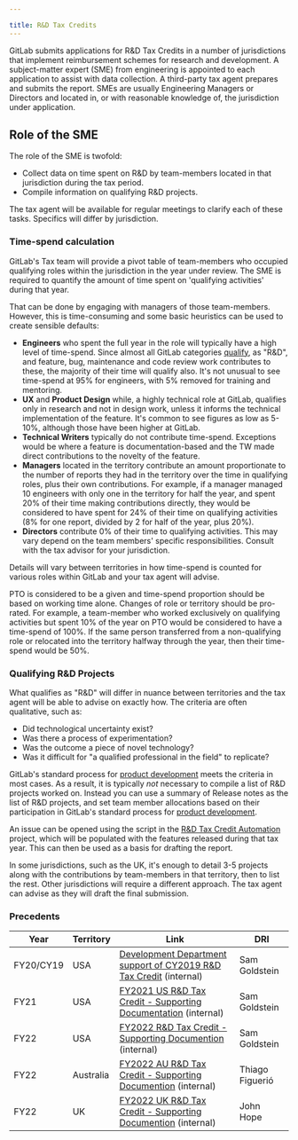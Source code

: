 ```yaml
---

title: R&D Tax Credits
---
```








GitLab submits applications for R&D Tax Credits in a number of jurisdictions that implement reimbursement schemes for research and development. A subject-matter expert (SME) from engineering is appointed to each application to assist with data collection. A third-party tax agent prepares and submits the report. SMEs are usually Engineering Managers or Directors and located in, or with reasonable knowledge of, the jurisdiction under application.

## Role of the SME

The role of the SME is twofold:

* Collect data on time spent on R&D by team-members located in that jurisdiction during the tax period.
* Compile information on qualifying R&D projects. 

The tax agent will be available for regular meetings to clarify each of these tasks. Specifics will differ by jurisdiction.

### Time-spend calculation

GitLab's Tax team will provide a pivot table of team-members who occupied qualifying roles within the jurisdiction in the year under review. The SME is required to quantify the amount of time spent on 'qualifying activities' during that year.

That can be done by engaging with managers of those team-members. However, this is time-consuming and some basic heuristics can be used to create sensible defaults:

* **Engineers** who spent the full year in the role will typically have a high level of time-spend. Since almost all GitLab categories [qualify](#qualifying-rd-projects), as "R&D", and feature, bug, maintenance and code review work contributes to these, the majority of their time will qualify also. It's not unusual to see time-spend at 95% for engineers, with 5% removed for training and mentoring.
* **UX** and **Product Design** while, a highly technical role at GitLab, qualifies only in research and not in design work, unless it informs the technical implementation of the feature. It's common to see figures as low as 5-10%, although those have been higher at GitLab.
* **Technical Writers** typically do not contribute time-spend. Exceptions would be where a feature is documentation-based and the TW made direct contributions to the novelty of the feature.
* **Managers** located in the territory contribute an amount proportionate to the number of reports they had in the territory over the time in qualifying roles, plus their own contributions. For example, if a manager managed 10 engineers with only one in the territory for half the year, and spent 20% of their time making contributions directly, they would be considered to have spent for 24% of their time on qualifying activities (8% for one report, divided by 2 for half of the year, plus 20%). 
* **Directors** contribute 0% of their time to qualifying activities. This may vary depend on the team members' specific responsibilities.  Consult with the tax advisor for your jurisdiction.


Details will vary between territories in how time-spend is counted for various roles within GitLab and your tax agent will advise.

PTO is considered to be a given and time-spend proportion should be based on working time alone. Changes of role or territory should be pro-rated. For example, a team-member who worked exclusively on qualifying activities but spent 10% of the year on PTO would be considered to have a time-spend of 100%. If the same person transferred from a non-qualifying role or relocated into the territory halfway through the year, then their time-spend would be 50%.

### Qualifying R&D Projects

What qualifies as "R&D" will differ in nuance between territories and the tax agent will be able to advise on exactly how. The criteria are often qualitative, such as:
* Did technological uncertainty exist?
* Was there a process of experimentation?
* Was the outcome a piece of novel technology?
* Was it difficult for "a qualified professional in the field" to replicate?

GitLab's standard process for [product development](/handbook/product-development-flow/) meets the criteria in most cases. As a result, it is typically *not* necessary to compile a list of R&D projects worked on.  Instead you can use a summary of Release notes as the list of R&D projects, and set team member allocations based on their participation in GitLab's standard process for [product development](/handbook/product-development-flow/).

An issue can be opened using the script in the [R&D Tax Credit Automation](https://gitlab.com/gitlab-org/ci-cd/r-and-d-tax-credit-automation/) project, which will be populated with the features released during that tax year. This can then be used as a basis for drafting the report. 

In some jurisdictions, such as the UK, it's enough to detail 3-5 projects along with the contributions by team-members in that territory, then to list the rest. Other jurisdictions will require a different approach. The tax agent can advise as they will draft the final submission.

### Precedents 

| Year | Territory | Link | DRI |
|---   | ---       | ---  | --- |
| FY20/CY19 | USA       | [Development Department support of CY2019 R&D Tax Credit](https://gitlab.com/gitlab-com/www-gitlab-com/-/issues/9140) (internal) | Sam Goldstein |
| FY21 | USA       | [FY2021 US R&D Tax Credit - Supporting Documentation](https://gitlab.com/gitlab-com/www-gitlab-com/-/issues/11982) (internal) | Sam Goldstein |
| FY22 | USA       | [FY2022 R&D Tax Credit - Supporting Documention](https://gitlab.com/gitlab-com/www-gitlab-com/-/issues/13988) (internal) | Sam Goldstein |
| FY22 | Australia | [FY2022 AU R&D Tax Credit - Supporting Documention](https://gitlab.com/gitlab-com/www-gitlab-com/-/issues/12571) (internal) | Thiago Figuerió |
| FY22 | UK        | [FY2022 UK R&D Tax Credit - Supporting Documention](https://gitlab.com/gitlab-com/www-gitlab-com/-/issues/12591) (internal) | John Hope |
